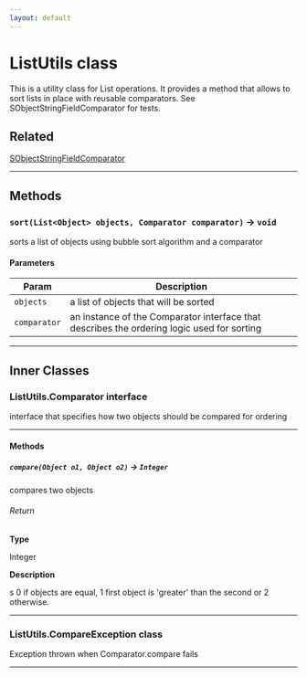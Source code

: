 ```yaml
---
layout: default
---
```

# ListUtils class

This is a utility class for List operations. It provides a method that allows to sort lists in place with reusable comparators. See SObjectStringFieldComparator for tests.

## Related

[SObjectStringFieldComparator](https://github.com/trailheadapps/apex-recipes/wiki/SObjectStringFieldComparator.md)

---
## Methods
### `sort(List<Object> objects, Comparator comparator)` → `void`

sorts a list of objects using bubble sort algorithm and a comparator

#### Parameters

| Param | Description |
| ----- | ----------- |
|`objects` |  a list of objects that will be sorted |
|`comparator` |  an instance of the Comparator interface that describes the ordering logic used for sorting |

---
## Inner Classes

### ListUtils.Comparator interface

interface that specifies how two objects should be compared for ordering

---
#### Methods
##### `compare(Object o1, Object o2)` → `Integer`

compares two objects

###### Return

**Type**

Integer

**Description**

s 0 if objects are equal, 1 first object is &apos;greater&apos; than the second or 2 otherwise.

---
### ListUtils.CompareException class

Exception thrown when Comparator.compare fails

---
